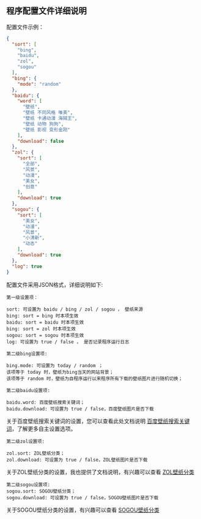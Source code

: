 ## 程序配置文件详细说明

配置文件示例：

```json
{
  "sort": [
    "bing",
    "baidu",
    "zol",
    "sogou"
  ],
  "bing": {
    "mode": "random"
  },
  "baidu": {
    "word": [
      "壁纸",
      "壁纸 不同风格 唯美",
      "壁纸 卡通动漫 海贼王",
      "壁纸 动物 狗狗",
      "壁纸 影视 变形金刚"
    ],
    "download": false
  },
  "zol": {
    "sort": [
      "全部",
      "风景",
      "动漫",
      "美女",
      "创意"
    ],
    "download": true
  },
  "sogou": {
    "sort": [
      "美女",
      "动漫",
      "风景",
      "小清新",
      "动态"
    ],
    "download": true
  },
  "log": true
}
```
配置文件采用JSON格式，详细说明如下:

```
第一级设置项：

sort: 可设置为 baidu / bing / zol / sogou ， 壁纸来源
bing: sort = bing 时本项生效
baidu: sort = baidu 时本项生效
bing: sort = zol 时本项生效
sogou: sort = sogou 时本项生效
log: 可设置为 true / false ， 是否记录程序运行日志
```

```
第二级bing设置项:

bing.mode: 可设置为 today / random ；
该项等于 today 时，壁纸为bing当天的网站背景；
该项等于 random 时，壁纸为自程序运行以来程序所有下载的壁纸图片进行随机切换；
```

```
第二级baidu设置项:

baidu.word: 百度壁纸搜索关键词；
baidu.download: 可设置为 true / false，百度壁纸图片是否下载
```

关于百度壁纸搜索关键词的设置，您可以查看此处文档说明 [百度壁纸搜索关键词](baidu.md "百度壁纸关键词设置")，了解更多自主设置选项。

```
第二级zol设置项:

zol.sort: ZOL壁纸分类；
zol.download: 可设置为 true / false，ZOL壁纸图片是否下载
```

关于ZOL壁纸分类的设置，我也提供了文档说明，有兴趣可以查看 [ZOL壁纸分类](zol.md "ZOL壁纸分类设置")

```
第二级sogou设置项:
sogou.sort: SOGOU壁纸分类；
sogou.download: 可设置为 true / false，SOGOU壁纸图片是否下载
```

关于SOGOU壁纸分类的设置，有兴趣可以查看 [SOGOU壁纸分类](sogou.md "SOGOU壁纸分类设置")